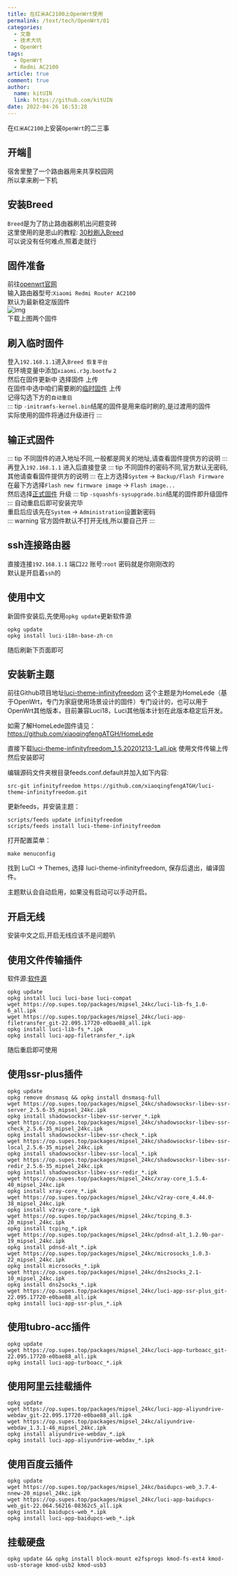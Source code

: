 ```yaml
---
title: 在红米AC2100上OpenWrt使用
permalink: /text/tech/OpenWrt/01
categories: 
  - 文章
  - 技术大坑
  - OpenWrt
tags: 
  - OpenWrt
  - Redmi AC2100
article: true
comment: true
author: 
  name: kitUIN
  link: https://github.com/kitUIN
date: 2022-04-26 16:53:28
---
```

在`红米AC2100`上安装`OpenWrt`的二三事
<!-- more -->
## 开端👀
宿舍里整了一个路由器用来共享校园网   
所以拿来刷一下机
## 安装Breed
`Breed`是为了防止路由器刷机出问题变砖    
这里使用的是恩山的教程: [30秒刷入Breed](https://www.right.com.cn/FORUM/thread-4066963-1-1.html)   
可以说没有任何难点,照着走就行  
## 固件准备
前往[openwrt官网](https://firmware-selector.openwrt.org/)    
输入路由器型号:`Xiaomi Redmi Router AC2100`  
默认为最新稳定版固件  
![img](/img/openwrt1.png)  
下载上图两个固件
## 刷入临时固件
登入`192.168.1.1`进入`Breed 恢复平台`  
在环境变量中添加`xiaomi.r3g.bootfw` `2`  
然后在固件更新中 选择固件 上传  
在固件中选中咱们需要刷的[临时固件](/file/openwrt-21.02.3-ramips-mt7621-xiaomi_redmi-router-ac2100-initramfs-kernel.bin) 上传  
记得勾选下方的`自动重启`   
::: tip
`-initramfs-kernel.bin`结尾的固件是用来临时刷的,是过渡用的固件  
实际使用的固件将通过升级进行
:::

## 输正式固件
::: tip
不同固件的进入地址不同,一般都是网关的地址,请查看固件提供方的说明
:::
再登入`192.168.1.1` 进入后直接登录 
::: tip
不同固件的密码不同,官方默认无密码,其他请查看固件提供方的说明
:::
在上方选择`System` → `Backup/Flash Firmware`  
在最下方选择`Flash new firmware image` → `Flash image...`  
然后选择[正式固件](/file/openwrt-21.02.3-ramips-mt7621-xiaomi_redmi-router-ac2100-squashfs-sysupgrade.bin) 升级
::: tip
`-squashfs-sysupgrade.bin`结尾的固件即升级固件
:::
自动重启后即可安装完毕  
重启后应该先在`System` → `Administration`设置新密码  
::: warning
官方固件默认不打开无线,所以要自己开
:::
## ssh连接路由器

直接连接`192.168.1.1` 端口`22` 账号:`root` 密码就是你刚刚改的  
默认是开启着`ssh`的

## 使用中文
新固件安装后,先使用`opkg update`更新软件源
```shell
opkg update
opkg install luci-i18n-base-zh-cn

```
随后刷新下页面即可

## 安装新主题
前往Github项目地址[luci-theme-infinityfreedom](https://github.com/xiaoqingfengATGH/luci-theme-infinityfreedom)
这个主题是为HomeLede（基于OpenWrt，专门为家庭使用场景设计的固件）专门设计的，也可以用于OpenWrt其他版本，目前兼容Luci18，Luci其他版本计划在此版本稳定后开发。

如需了解HomeLede固件请见： https://github.com/xiaoqingfengATGH/HomeLede

<code-group>

  <code-block title="法一" active>

直接下载[luci-theme-infinityfreedom_1.5.20201213-1_all.ipk](/file/luci-theme-infinityfreedom_1.5.20201213-1_all.ipk) 
使用文件传输上传
然后安装即可

  </code-block>

  <code-block title="法二" >
编辑源码文件夹根目录feeds.conf.default并加入如下内容:

  ```
  src-git infinityfreedom https://github.com/xiaoqingfengATGH/luci-theme-infinityfreedom.git
  ```
  更新feeds，并安装主题：

  ```
  scripts/feeds update infinityfreedom
  scripts/feeds install luci-theme-infinityfreedom
  ```
  打开配置菜单：

  ```
  make menuconfig
  ```
  找到 LuCI -> Themes, 选择 luci-theme-infinityfreedom, 保存后退出，编译固件。

 </code-block>
  
</code-group>
主题默认会自动启用，如果没有启动可以手动开启。

## 开启无线
安装中文之后,开启无线应该不是问题叭

## 使用文件传输插件
软件源:[软件源](https://op.supes.top/packages/mipsel_24kc/) 
```shell
opkg update
opkg install luci luci-base luci-compat
wget https://op.supes.top/packages/mipsel_24kc/luci-lib-fs_1.0-6_all.ipk
wget https://op.supes.top/packages/mipsel_24kc/luci-app-filetransfer_git-22.095.17720-e0bae88_all.ipk
opkg install luci-lib-fs_*.ipk
opkg install luci-app-filetransfer_*.ipk

```
随后重启即可使用
## 使用ssr-plus插件

```shell
opkg update
opkg remove dnsmasq && opkg install dnsmasq-full
wget https://op.supes.top/packages/mipsel_24kc/shadowsocksr-libev-ssr-server_2.5.6-35_mipsel_24kc.ipk
opkg install shadowsocksr-libev-ssr-server_*.ipk
wget https://op.supes.top/packages/mipsel_24kc/shadowsocksr-libev-ssr-check_2.5.6-35_mipsel_24kc.ipk
opkg install shadowsocksr-libev-ssr-check_*.ipk
wget https://op.supes.top/packages/mipsel_24kc/shadowsocksr-libev-ssr-local_2.5.6-35_mipsel_24kc.ipk
opkg install shadowsocksr-libev-ssr-local_*.ipk
wget https://op.supes.top/packages/mipsel_24kc/shadowsocksr-libev-ssr-redir_2.5.6-35_mipsel_24kc.ipk
opkg install shadowsocksr-libev-ssr-redir_*.ipk
wget https://op.supes.top/packages/mipsel_24kc/xray-core_1.5.4-40_mipsel_24kc.ipk
opkg install xray-core_*.ipk
wget https://op.supes.top/packages/mipsel_24kc/v2ray-core_4.44.0-38_mipsel_24kc.ipk
opkg install v2ray-core_*.ipk
wget https://op.supes.top/packages/mipsel_24kc/tcping_0.3-20_mipsel_24kc.ipk
opkg install tcping_*.ipk
wget https://op.supes.top/packages/mipsel_24kc/pdnsd-alt_1.2.9b-par-19_mipsel_24kc.ipk
opkg install pdnsd-alt_*.ipk
wget https://op.supes.top/packages/mipsel_24kc/microsocks_1.0.3-22_mipsel_24kc.ipk
opkg install microsocks_*.ipk
wget https://op.supes.top/packages/mipsel_24kc/dns2socks_2.1-10_mipsel_24kc.ipk
opkg install dns2socks_*.ipk
wget https://op.supes.top/packages/mipsel_24kc/luci-app-ssr-plus_git-22.095.17720-e0bae88_all.ipk
opkg install luci-app-ssr-plus_*.ipk

```
## 使用tubro-acc插件
```shell
opkg update
wget https://op.supes.top/packages/mipsel_24kc/luci-app-turboacc_git-22.095.17720-e0bae88_all.ipk
opkg install luci-app-turboacc_*.ipk
```

## 使用阿里云挂载插件
```shell
opkg update
wget https://op.supes.top/packages/mipsel_24kc/luci-app-aliyundrive-webdav_git-22.095.17720-e0bae88_all.ipk
wget https://op.supes.top/packages/mipsel_24kc/aliyundrive-webdav_1.3.1-46_mipsel_24kc.ipk
opkg install aliyundrive-webdav_*.ipk
opkg install luci-app-aliyundrive-webdav_*.ipk

```
## 使用百度云插件

```shell
opkg update
wget https://op.supes.top/packages/mipsel_24kc/baidupcs-web_3.7.4-nnew-20_mipsel_24kc.ipk
wget https://op.supes.top/packages/mipsel_24kc/luci-app-baidupcs-web_git-22.064.56216-08362c5_all.ipk
opkg install baidupcs-web_*.ipk
opkg install luci-app-baidupcs-web_*.ipk

```
## 挂载硬盘
```shell
opkg update && opkg install block-mount e2fsprogs kmod-fs-ext4 kmod-usb-storage kmod-usb2 kmod-usb3
```